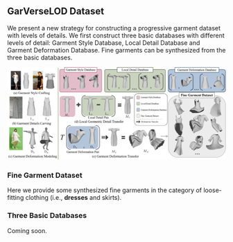 ## GarVerseLOD Dataset
We present a new strategy for constructing a progressive garment dataset with levels of details. We first construct three basic databases with different levels of detail: Garment Style Database, Local Detail Database and Garment Deformation Database. Fine garments can be synthesized from the three basic databases.

<img src="./dataset.png">

### Fine Garment Dataset

Here we provide some synthesized fine garments in the category of loose-fitting clothing (i.e., **dresses** and skirts).

### Three Basic Databases

Coming soon.